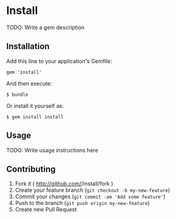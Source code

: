 # Install

TODO: Write a gem description

## Installation

Add this line to your application's Gemfile:

    gem 'install'

And then execute:

    $ bundle

Or install it yourself as:

    $ gem install install

## Usage

TODO: Write usage instructions here

## Contributing

1. Fork it ( http://github.com/<my-github-username>/install/fork )
2. Create your feature branch (`git checkout -b my-new-feature`)
3. Commit your changes (`git commit -am 'Add some feature'`)
4. Push to the branch (`git push origin my-new-feature`)
5. Create new Pull Request
